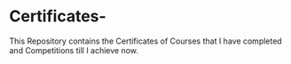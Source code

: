 # Certificates-
This Repository contains the Certificates of Courses  that I have completed and Competitions till I achieve now. 
